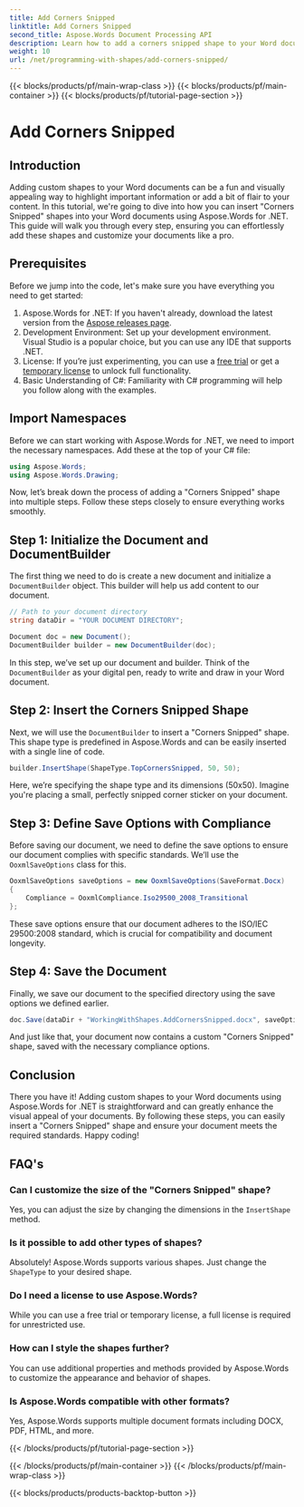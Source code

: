 ```yaml
---
title: Add Corners Snipped
linktitle: Add Corners Snipped
second_title: Aspose.Words Document Processing API
description: Learn how to add a corners snipped shape to your Word documents using Aspose.Words for .NET. This step-by-step guide ensures you can enhance your documents easily.
weight: 10
url: /net/programming-with-shapes/add-corners-snipped/
---
```


{{< blocks/products/pf/main-wrap-class >}}
{{< blocks/products/pf/main-container >}}
{{< blocks/products/pf/tutorial-page-section >}}

# Add Corners Snipped

## Introduction

Adding custom shapes to your Word documents can be a fun and visually appealing way to highlight important information or add a bit of flair to your content. In this tutorial, we're going to dive into how you can insert "Corners Snipped" shapes into your Word documents using Aspose.Words for .NET. This guide will walk you through every step, ensuring you can effortlessly add these shapes and customize your documents like a pro.

## Prerequisites

Before we jump into the code, let's make sure you have everything you need to get started:

1. Aspose.Words for .NET: If you haven't already, download the latest version from the [Aspose releases page](https://releases.aspose.com/words/net/).
2. Development Environment: Set up your development environment. Visual Studio is a popular choice, but you can use any IDE that supports .NET.
3. License: If you’re just experimenting, you can use a [free trial](https://releases.aspose.com/) or get a [temporary license](https://purchase.aspose.com/temporary-license/) to unlock full functionality.
4. Basic Understanding of C#: Familiarity with C# programming will help you follow along with the examples.

## Import Namespaces

Before we can start working with Aspose.Words for .NET, we need to import the necessary namespaces. Add these at the top of your C# file:

```csharp
using Aspose.Words;
using Aspose.Words.Drawing;
```

Now, let’s break down the process of adding a "Corners Snipped" shape into multiple steps. Follow these steps closely to ensure everything works smoothly.

## Step 1: Initialize the Document and DocumentBuilder

The first thing we need to do is create a new document and initialize a `DocumentBuilder` object. This builder will help us add content to our document.

```csharp
// Path to your document directory
string dataDir = "YOUR DOCUMENT DIRECTORY";

Document doc = new Document();
DocumentBuilder builder = new DocumentBuilder(doc);
```

In this step, we’ve set up our document and builder. Think of the `DocumentBuilder` as your digital pen, ready to write and draw in your Word document.

## Step 2: Insert the Corners Snipped Shape

Next, we will use the `DocumentBuilder` to insert a "Corners Snipped" shape. This shape type is predefined in Aspose.Words and can be easily inserted with a single line of code.

```csharp
builder.InsertShape(ShapeType.TopCornersSnipped, 50, 50);
```

Here, we’re specifying the shape type and its dimensions (50x50). Imagine you're placing a small, perfectly snipped corner sticker on your document. 

## Step 3: Define Save Options with Compliance

Before saving our document, we need to define the save options to ensure our document complies with specific standards. We’ll use the `OoxmlSaveOptions` class for this.

```csharp
OoxmlSaveOptions saveOptions = new OoxmlSaveOptions(SaveFormat.Docx)
{
    Compliance = OoxmlCompliance.Iso29500_2008_Transitional
};
```

These save options ensure that our document adheres to the ISO/IEC 29500:2008 standard, which is crucial for compatibility and document longevity.

## Step 4: Save the Document

Finally, we save our document to the specified directory using the save options we defined earlier.

```csharp
doc.Save(dataDir + "WorkingWithShapes.AddCornersSnipped.docx", saveOptions);
```

And just like that, your document now contains a custom "Corners Snipped" shape, saved with the necessary compliance options.

## Conclusion

There you have it! Adding custom shapes to your Word documents using Aspose.Words for .NET is straightforward and can greatly enhance the visual appeal of your documents. By following these steps, you can easily insert a "Corners Snipped" shape and ensure your document meets the required standards. Happy coding!

## FAQ's

### Can I customize the size of the "Corners Snipped" shape?
Yes, you can adjust the size by changing the dimensions in the `InsertShape` method.

### Is it possible to add other types of shapes?
Absolutely! Aspose.Words supports various shapes. Just change the `ShapeType` to your desired shape.

### Do I need a license to use Aspose.Words?
While you can use a free trial or temporary license, a full license is required for unrestricted use.

### How can I style the shapes further?
You can use additional properties and methods provided by Aspose.Words to customize the appearance and behavior of shapes.

### Is Aspose.Words compatible with other formats?
Yes, Aspose.Words supports multiple document formats including DOCX, PDF, HTML, and more.

{{< /blocks/products/pf/tutorial-page-section >}}

{{< /blocks/products/pf/main-container >}}
{{< /blocks/products/pf/main-wrap-class >}}

{{< blocks/products/products-backtop-button >}}
